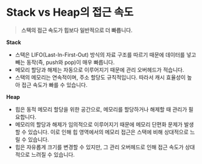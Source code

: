 # Stack vs Heap의 접근 속도

> **스택의 접근 속도가 힙보다 일반적으로 더 빠릅니다.**

**Stack**

* 스택은 LIFO(Last-In-First-Out) 방식의 자료 구조를 따르기 때문에 데이터를 넣고 빼는 동작(즉, push와 pop)이 매우 빠릅니다.
* 메모리 할당과 해제는 자동으로 이루어지기 때문에 관리 오버헤드가 적습니다.
* 스택의 메모리는 연속적이며, 주소 할당도 규칙적입니다. 따라서 캐시 효율성이 높아 접근 속도가 빠를 수 있습니다.

**Heap**

* 힙은 동적 메모리 할당을 위한 공간으로, 메모리를 할당하거나 해제할 때 관리가 필요합니다.
* 메모리의 할당과 해제가 임의적으로 이루어지기 때문에 메모리 단편화 문제가 발생할 수 있습니다. 이로 인해 힙 영역에서의 메모리 접근은 스택에 비해 상대적으로 느릴 수 있습니다.
* 힙은 자유롭게 크기를 변경할 수 있지만, 그 관리 오버헤드로 인해 접근 속도가 상대적으로 느려질 수 있습니다.
